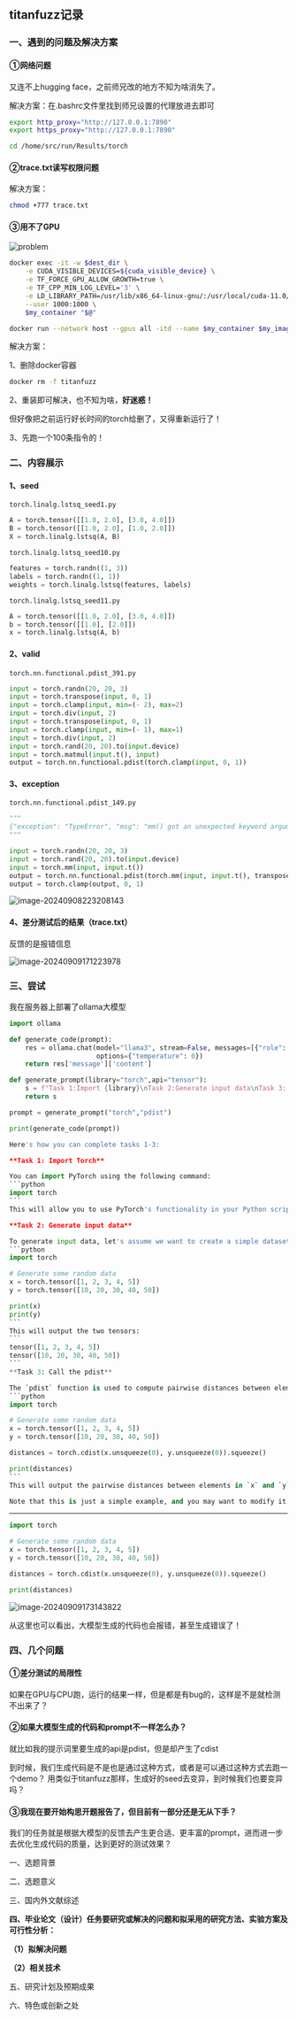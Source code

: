 ## titanfuzz记录


### 一、遇到的问题及解决方案

#### ①网络问题

又连不上hugging face，之前师兄改的地方不知为啥消失了。

解决方案：在.bashrc文件里找到师兄设置的代理放进去即可

```bash
export http_proxy="http://127.0.0.1:7890"
export https_proxy="http://127.0.0.1:7890"
```



```bash
cd /home/src/run/Results/torch
```




#### ②trace.txt读写权限问题

解决方案：
```bash
chmod +777 trace.txt
```

#### ③用不了GPU

![problem](./assets/img3.png)

```bash
docker exec -it -w $dest_dir \
    -e CUDA_VISIBLE_DEVICES=${cuda_visible_device} \
    -e TF_FORCE_GPU_ALLOW_GROWTH=true \
    -e TF_CPP_MIN_LOG_LEVEL='3' \
    -e LD_LIBRARY_PATH=/usr/lib/x86_64-linux-gnu/:/usr/local/cuda-11.0/targets/x86_64-linux/lib:/usr/local/cuda/extras/CUPTI/lib64:/usr/local/cuda/lib64:/usr/local/nvidia/lib:/usr/local/nvidia/lib64 \
    --user 1000:1000 \
    $my_container "$@"
```

```bash
docker run --network host --gpus all -itd --name $my_container $my_image
```





解决方案：

1、删除docker容器

```bash
docker rm -f titanfuzz
```

2、重装即可解决，也不知为啥，**好迷惑！**

但好像把之前运行好长时间的torch给删了，又得重新运行了！

3、先跑一个100条指令的！

### 二、内容展示

#### 1、seed

`torch.linalg.lstsq_seed1.py`

```python
A = torch.tensor([[1.0, 2.0], [3.0, 4.0]])
B = torch.tensor([[1.0, 2.0], [1.0, 2.0]])
X = torch.linalg.lstsq(A, B)
```

`torch.linalg.lstsq_seed10.py`

```python
features = torch.randn((1, 3))
labels = torch.randn((1, 1))
weights = torch.linalg.lstsq(features, labels)
```

`torch.linalg.lstsq_seed11.py`

```python
A = torch.tensor([[1.0, 2.0], [3.0, 4.0]])
b = torch.tensor([[1.0], [2.0]])
x = torch.linalg.lstsq(A, b)
```

#### 2、valid

`torch.nn.functional.pdist_391.py`

```python
input = torch.randn(20, 20, 3)
input = torch.transpose(input, 0, 1)
input = torch.clamp(input, min=(- 2), max=2)
input = torch.div(input, 2)
input = torch.transpose(input, 0, 1)
input = torch.clamp(input, min=(- 1), max=1)
input = torch.div(input, 2)
input = torch.rand(20, 20).to(input.device)
input = torch.matmul(input.t(), input)
output = torch.nn.functional.pdist(torch.clamp(input, 0, 1))
```



#### 3、exception

`torch.nn.functional.pdist_149.py`

```python
"""
{"exception": "TypeError", "msg": "mm() got an unexpected keyword argument 'transpose'"}
"""

input = torch.randn(20, 20, 3)
input = torch.rand(20, 20).to(input.device)
input = torch.mm(input, input.t())
output = torch.nn.functional.pdist(torch.mm(input, input.t(), transpose=(- 1)))
output = torch.clamp(output, 0, 1)
```

![image-20240908223208143](./assets/image-20240908223208143.png)

#### 4、差分测试后的结果（trace.txt）

反馈的是报错信息

![image-20240909171223978](./assets/image-20240909171223978.png)



### 三、尝试

我在服务器上部署了ollama大模型

```python
import ollama

def generate_code(prompt):
    res = ollama.chat(model="llama3", stream=False, messages=[{"role": "user", "content": f"{prompt}"}],
                      options={"temperature": 0})
    return res['message']['content']

def generate_prompt(library="torch",api="tensor"):
    s = f"Task 1:Import {library}\nTask 2:Generate input data\nTask 3: Call the {api}"
    return s

prompt = generate_prompt("torch","pdist")

print(generate_code(prompt))
```

````python
Here's how you can complete tasks 1-3:

**Task 1: Import Torch**

You can import PyTorch using the following command:
```python
import torch
```
This will allow you to use PyTorch's functionality in your Python script.

**Task 2: Generate input data**

To generate input data, let's assume we want to create a simple dataset of numbers. We'll create two tensors, `x` and `y`, each with 5 elements:
```python
import torch

# Generate some random data
x = torch.tensor([1, 2, 3, 4, 5])
y = torch.tensor([10, 20, 30, 40, 50])

print(x)
print(y)
```
This will output the two tensors:
```
tensor([1, 2, 3, 4, 5])
tensor([10, 20, 30, 40, 50])
```
**Task 3: Call the pdist**

The `pdist` function is used to compute pairwise distances between elements in a tensor. We can use it to calculate the Euclidean distance between our two tensors:
```python
import torch

# Generate some random data
x = torch.tensor([1, 2, 3, 4, 5])
y = torch.tensor([10, 20, 30, 40, 50])

distances = torch.cdist(x.unsqueeze(0), y.unsqueeze(0)).squeeze()

print(distances)
```
This will output the pairwise distances between elements in `x` and `y`. The `cdist` function is used to compute the Euclidean distance between two tensors. We need to add a new dimension to our tensors using `unsqueeze(0)` to make them compatible with the `cdist` function, and then squeeze the resulting tensor to remove the extra dimension.

Note that this is just a simple example, and you may want to modify it based on your specific use case.
````

---



```python
import torch

# Generate some random data
x = torch.tensor([1, 2, 3, 4, 5])
y = torch.tensor([10, 20, 30, 40, 50])

distances = torch.cdist(x.unsqueeze(0), y.unsqueeze(0)).squeeze()

print(distances)
```



![image-20240909173143822](./assets/image-20240909173143822.png)

从这里也可以看出，大模型生成的代码也会报错，甚至生成错误了！

### 四、几个问题

#### ①差分测试的局限性

如果在GPU与CPU跑，运行的结果一样，但是都是有bug的，这样是不是就检测不出来了？



#### ②如果大模型生成的代码和prompt不一样怎么办？

就比如我的提示词里要生成的api是pdist，但是却产生了cdist



到时候，我们生成代码是不是也是通过这种方式，或者是可以通过这种方式去跑一个demo？ 用类似于titanfuzz那样，生成好的seed去变异，到时候我们也要变异吗？



#### ③我现在要开始构思开题报告了，但目前有一部分还是无从下手？



我们的任务就是根据大模型的反馈去产生更合适、更丰富的prompt，进而进一步去优化生成代码的质量，达到更好的测试效果？



一、选题背景

 

二、选题意义

 

三、国内外文献综述

 

**四、毕业论文（设计）任务要研究或解决的问题和拟采用的研究方法、实验方案及可行性分析：**

**（1）拟解决问题**



**（2）相关技术**



五、研究计划及预期成果

 

六、特色或创新之处

 




